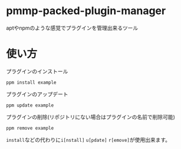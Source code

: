 # pmmp-packed-plugin-manager
aptやnpmのような感覚でプラグインを管理出来るツール
# 使い方
プラグインのインストール
```
ppm install example
```
プラグインのアップデート
```
ppm update example
```
プラグインの削除(リポジトリにない場合はプラグインの名前で削除可能)
```
ppm remove example
```
```install```などの代わりに```i[nstall]``` ```u[pdate]``` ```r[emove]```が使用出来ます。
